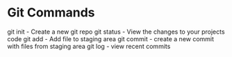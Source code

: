 # Git Commands

git init - Create a new  git repo
git status - View the changes to your projects code
git add - Add file to staging area
git commit - create a new commit with files from staging area
git log - view recent commits